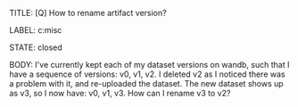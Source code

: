 TITLE:
[Q] How to rename artifact version?

LABEL:
c:misc

STATE:
closed

BODY:
I've currently kept each of my dataset versions on wandb, such that I have a sequence of versions: v0, v1, v2. I deleted v2 as I noticed there was a problem with it, and re-uploaded the dataset. The new dataset shows up as v3, so I now have: v0, v1, v3. How can I rename v3 to v2? 

